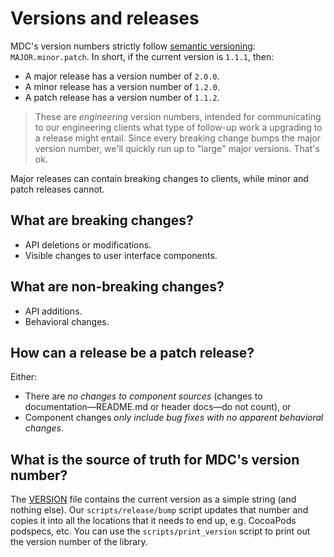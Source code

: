 <!--docs:
title: "Versions and releases"
layout: detail
section: docs
path: /team_handbook/releasing/versions
-->

# Versions and releases

MDC's version numbers strictly follow [semantic versioning](http://semver.org/):
`MAJOR.minor.patch`. In short, if the current version is `1.1.1`, then:

* A major release has a version number of `2.0.0`.
* A minor release has a version number of `1.2.0`.
* A patch release has a version number of `1.1.2`.

> These are *engineering* version numbers, intended for communicating to our engineering clients
> what type of follow-up work a upgrading to a release might entail. Since every breaking change
> bumps the major version number, we'll quickly run up to "large" major versions. That's ok.

Major releases can contain breaking changes to clients, while minor and patch releases cannot.

## What are breaking changes?

- API deletions or modifications.
- Visible changes to user interface components.

## What are non-breaking changes?

- API additions.
- Behavioral changes.

## How can a release be a patch release?

Either:

- There are *no changes to component sources* (changes to documentation—README.md or
header docs—do not count), or
- Component changes *only include bug fixes with no apparent behavioral changes*.

## What is the source of truth for MDC's version number?

The [VERSION](https://github.com/material-components/material-components-ios/blob/develop/VERSION)
file contains the current version as a simple string (and nothing else). Our `scripts/release/bump`
script updates that number and copies it into all the locations that it needs to end up, e.g.
CocoaPods podspecs, etc. You can use the `scripts/print_version` script to print out the version
number of the library.

